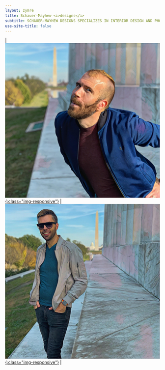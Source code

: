 ```yaml
---
layout: zymre
title: Schauer-Mayhew <i>designs</i>
subtitle: SCHAUER-MAYHEW DESIGNS SPECIALIZES IN INTERIOR DESIGN AND PHOTOGRAPHY
use-site-title: false
---
```


| [<img src="/media/smd_adam.jpg" onmouseover="this.src='/media/smd_adam_hover.jpg'" onmouseout="this.src='/media/smd_adam.jpg'" />{:class="img-responsive"}](interior) | [<img src="/media/smd_bry.jpg" onmouseover="this.src='/media/smd_bry_hover.jpg'" onmouseout="this.src='/media/smd_bry.jpg'" />{:class="img-responsive"}](photo) |
